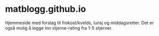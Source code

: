 # matblogg.github.io
Hjemmeside med forslag til frokost/kvelds, lunsj og middagsretter. Det er også mulig å legge inn stjerne-rating fra 1-5 stjerner. 
